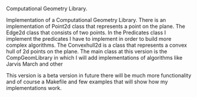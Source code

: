 Computational Geometry Library.

Implementation of a Computational Geometry Library. 
There is an implementation of Point2d class that represents a point on the plane.
The Edge2d class that consists of two points.
In the Predicates class I implement the predicates I have to implement in order to 
build more complex algorithms.
The Convexhull2d is a class that represents a convex hull of 2d points on the plane.
The main class at this version is the CompGeomLibrary in which I will add implementations
of algorithms like Jarvis March and other  

This version is a beta version in future there will be much more functionality and of
course a Makefile and few examples that will show how my implementations work.